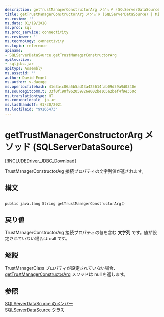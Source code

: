 ```yaml
---
description: getTrustManagerConstructorArg メソッド (SQLServerDataSource)
title: getTrustManagerConstructorArg メソッド (SQLServerDataSource) | Microsoft Docs
ms.custom: ''
ms.date: 01/19/2018
ms.prod: sql
ms.prod_service: connectivity
ms.reviewer: ''
ms.technology: connectivity
ms.topic: reference
apiname:
- SQLServerDataSource.getTrustManagerConstructorArg
apilocation:
- sqljdbc.jar
apitype: Assembly
ms.assetid: ''
author: David-Engel
ms.author: v-daenge
ms.openlocfilehash: 41e3a4c86a5b5ad43a425614fab09d59a9d0340e
ms.sourcegitcommit: 33f0f190f962059826e002be165a2bef4f9e350c
ms.translationtype: HT
ms.contentlocale: ja-JP
ms.lasthandoff: 01/30/2021
ms.locfileid: "99165473"
---
```

# <a name="gettrustmanagerconstructorarg-method-sqlserverdatasource"></a>getTrustManagerConstructorArg メソッド (SQLServerDataSource)
[!INCLUDE[Driver_JDBC_Download](../../../includes/driver_jdbc_download.md)]

  TrustManagerConstructorArg 接続プロパティの文字列値が返されます。
  
## <a name="syntax"></a>構文  
  
```  
  
public java.lang.String getTrustManagerConstructorArg()  
```  
  
## <a name="return-value"></a>戻り値  
 TrustManagerConstructorArg 接続プロパティの値を含む **文字列** です。値が設定されていない場合は null です。  
  
## <a name="remarks"></a>解説  
 TrustManagerClass プロパティが設定されていない場合、[getTrustManagerConstructorArg](../../../connect/jdbc/reference/gettrustmanagerconstructorarg-method-sqlserverdatasource.md) メソッドは null を返します。  
  
## <a name="see-also"></a>参照  
 [SQLServerDataSource のメンバー](../../../connect/jdbc/reference/sqlserverdatasource-members.md)   
 [SQLServerDataSource クラス](../../../connect/jdbc/reference/sqlserverdatasource-class.md)  
  
  
